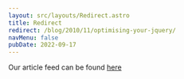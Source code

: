 ```yaml
---
layout: src/layouts/Redirect.astro
title: Redirect
redirect: /blog/2010/11/optimising-your-jquery/
navMenu: false
pubDate: 2022-09-17
---
```

<div>
Our article feed can be found <a href="/blog/2010/11/optimising-your-jquery/">here</a>
</div>
